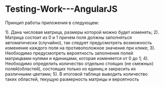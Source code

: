 # Testing-Work---AngularJS
Принцип работы приложения в следующем: 

1). Дана числовая матрица, размеры которой можно будет изменять; 
2). Матрица состоит из 0 и 1 причем поля должны заполняться автоматически (случайно), так следует предусмотреть возможность изменение каждого поля на противоположное значение при клике;
3). Необходимо предусмотреть вероятность заполнения полей матрицвами нулями и единицами, которая изменяется от 0 до 1;
4). Необходимо определить количество отдельно стоящих (не смежных) полей(областей), состоящих только из единиц и закрасить их различными цветами;
5). В итоговой таблице выводить количество таких областей, текущую размерность матрицы и вероятность
